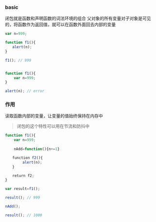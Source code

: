 ### basic
闭包就是函数和声明函数的词法环境的组合
父对象的所有变量对子对象是可见的，将函数作为返回值，就可以在函数外面回去内部的变量

```js
var n=999;

function f1(){
　　alert(n);
}

f1(); // 999


function f1(){
    var n=999;
}

alert(n); // error
```

### 作用
读取函数内部的变量，让变量的值始终保持在内存中
> 闭包的这个特性可以用在节流和防抖中

```js
function f1(){
    var n=999;
    
    nAdd=function(){n+=1}

　　function f2(){
        alert(n);
　　}

　　return f2;
}

var result=f1();

result(); // 999

nAdd();

result(); // 1000
```